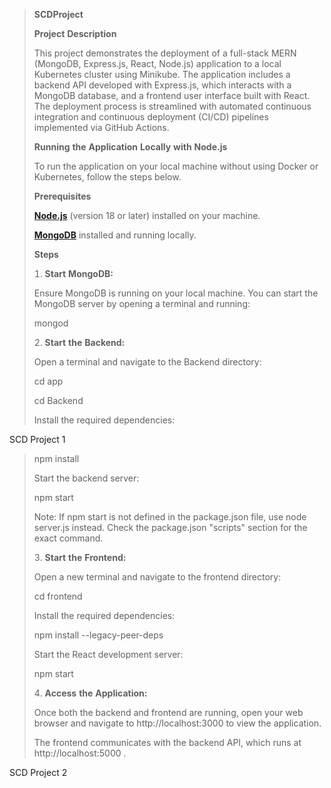 > **SCDProject**
>
> **Project** **Description**
>
> This project demonstrates the deployment of a full-stack MERN
> MongoDB, Express.js, React, Node.js) application to a local
> Kubernetes cluster using Minikube. The application includes a backend
> API developed with Express.js, which interacts with a MongoDB
> database, and a frontend user interface built with React. The
> deployment process is streamlined with automated continuous
> integration and continuous deployment CI/CD pipelines implemented
> via GitHub Actions.
>
> **Running** **the** **Application** **Locally** **with** **Node.js**
>
> To run the application on your local machine without using Docker or
> Kubernetes, follow the steps below.
>
> **Prerequisites**
>
> [**<u>Node.js</u>**](https://nodejs.org/) (version 18 or later)
> installed on your machine.
>
> [**<u>Mon</u>g<u>oDB</u>**](https://www.mongodb.com/) installed and
> running locally.
>
> **Steps**
>
>  **Start** **MongoDB**
>
> Ensure MongoDB is running on your local machine. You can start the
> MongoDB server by opening a terminal and running:
>
> mongod
>
>  **Start** **the** **Backend:**
>
> Open a terminal and navigate to the Backend directory:
>
> cd app
>
> cd Backend
>
> Install the required dependencies:

SCD Project 1

> npm install
>
> Start the backend server:
>
> npm start
>
> Note: If npm start is not defined in the package.json file, use node
> server.js instead. Check the package.json "scripts" section for the
> exact command.
>
>  **Start** **the** **Frontend:**
>
> Open a new terminal and navigate to the frontend directory:
>
> cd frontend
>
> Install the required dependencies:
>
> npm install --legacy-peer-deps
>
> Start the React development server:
>
> npm start
>
>  **Access** **the** **Application:**
>
> Once both the backend and frontend are running, open your web browser
> and navigate to http://localhost:3000 to view the application.
>
> The frontend communicates with the backend API, which runs at
> http://localhost:5000 .

SCD Project 2
